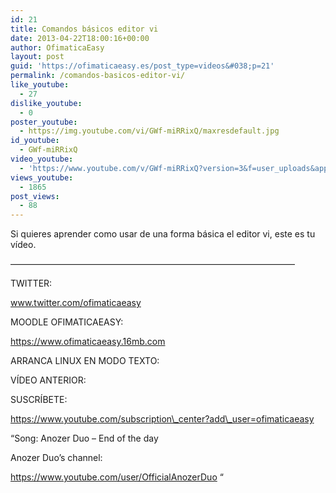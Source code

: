 ```yaml
---
id: 21
title: Comandos básicos editor vi
date: 2013-04-22T18:00:16+00:00
author: OfimaticaEasy
layout: post
guid: 'https://ofimaticaeasy.es/post_type=videos&#038;p=21'
permalink: /comandos-basicos-editor-vi/
like_youtube:
  - 27
dislike_youtube:
  - 0
poster_youtube:
  - https://img.youtube.com/vi/GWf-miRRixQ/maxresdefault.jpg
id_youtube:
  - GWf-miRRixQ
video_youtube:
  - 'https://www.youtube.com/v/GWf-miRRixQ?version=3&f=user_uploads&app=youtube_gdata'
views_youtube:
  - 1865
post_views:
  - 88
---
```

Si quieres aprender como usar de una forma básica el editor vi, este es tu vídeo.

&#8212;&#8212;&#8212;&#8212;&#8212;&#8212;&#8212;&#8212;&#8212;&#8212;&#8212;&#8212;&#8212;&#8212;&#8212;&#8212;&#8212;&#8212;&#8212;&#8212;&#8212;&#8212;&#8212;&#8212;&#8212;&#8212;&#8212;&#8212;&#8212;&#8212;&#8212;&#8212;&#8211;

TWITTER:
  
www.twitter.com/ofimaticaeasy

MOODLE OFIMATICAEASY:

https://www.ofimaticaeasy.16mb.com

ARRANCA LINUX EN MODO TEXTO:



VÍDEO ANTERIOR:



SUSCRÍBETE:

https://www.youtube.com/subscription\_center?add\_user=ofimaticaeasy

&#8220;Song: Anozer Duo &#8211; End of the day
  
Anozer Duo&#8217;s channel:
  
https://www.youtube.com/user/OfficialAnozerDuo &#8220;